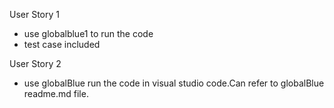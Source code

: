 User Story 1 
- use globalblue1 to run the code
- test case included

  
User Story 2
- use globalBlue run the code in visual studio code.Can refer to globalBlue readme.md file.
